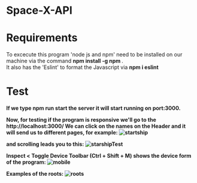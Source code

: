 # Space-X-API

# Requirements
To excecute this program 'node js and npm' need to be installed on our machine via the command <b> npm install -g npm </b>.
<br>
It also has the 'Eslint' to format the Javascript via <b> npm i eslint <b/>
  
  # Test
  If we type <b> npm run start</b> the server it will start running on port:3000.
  
Now, for testing if the program is responsive we'll go to the <b> http://localhost:3000/<b/>
We can click on the names on the Header and it will send us to different pages, for example: 
![startship](https://user-images.githubusercontent.com/58296399/173207997-25c4ce64-3943-48bd-b605-f51cbbab0dab.PNG)

and scrolling leads you to this:
![starshipTest](https://user-images.githubusercontent.com/58296399/173208019-7d087bd0-5131-4a1a-82da-910436159c3b.PNG)

  
  Inspect < Toggle Device Toolbar (Ctrl + Shift + M) shows the device form of the program:
![mobile](https://user-images.githubusercontent.com/58296399/173208088-092cc5e4-da28-407b-8338-26de798fade3.PNG)

Examples of the roots:
![roots](https://user-images.githubusercontent.com/58296399/173208115-a5b1bd37-970c-4464-ab27-63df6c753387.PNG)
